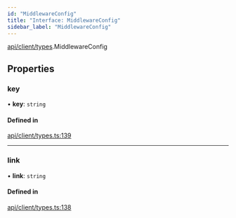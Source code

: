 ```yaml
---
id: "MiddlewareConfig"
title: "Interface: MiddlewareConfig"
sidebar_label: "MiddlewareConfig"
---
```


[api/client/types](../../../../../modules/API/Client/Types/Types.md).MiddlewareConfig

## Properties

### key

• **key**: `string`

#### Defined in

[api/client/types.ts:139](https://github.com/PolymeshAssociation/polymesh-sdk/blob/995f17653/src/api/client/types.ts#L139)

___

### link

• **link**: `string`

#### Defined in

[api/client/types.ts:138](https://github.com/PolymeshAssociation/polymesh-sdk/blob/995f17653/src/api/client/types.ts#L138)
